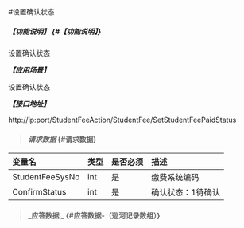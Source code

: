 #设置确认状态

##### _【功能说明】_ {#【功能说明】}

设置确认状态

_**【应用场景】**_

设置确认状态



_**【接口地址】**_

http://ip:port/StudentFeeAction/StudentFee/SetStudentFeePaidStatus

> #### _请求数据_ {#请求数据}

| 变量名 | 类型 | 是否必须 | 描述 |
| :--- | :--- | :--- | :--- |
| StudentFeeSysNo | int | 是 | 缴费系统编码 |
| ConfirmStatus | int | 是 | 确认状态：1待确认|



> #### _应答数据 _ {#应答数据-（巡河记录数组）}




